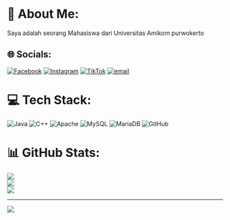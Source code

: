 # 💫 About Me:
Saya adalah seorang Mahasiswa dari Universitas Amikom purwokerto<br>


## 🌐 Socials:
[![Facebook](https://img.shields.io/badge/Facebook-%231877F2.svg?logo=Facebook&logoColor=white)](https://www.facebook.com/zulfikar.alayubi.3) [![Instagram](https://img.shields.io/badge/Instagram-%23E4405F.svg?logo=Instagram&logoColor=white)](https://instagram.com/fatih_daffaul_dzaki) [![TikTok](https://img.shields.io/badge/TikTok-%23000000.svg?logo=TikTok&logoColor=white)](https://tiktok.com/@lord.daffaul_dzaki) [![email](https://img.shields.io/badge/Email-D14836?logo=gmail&logoColor=white)](mailto:fatihdaffauldzaki@gmail.com) 

# 💻 Tech Stack:
![Java](https://img.shields.io/badge/java-%23ED8B00.svg?style=for-the-badge&logo=openjdk&logoColor=white) ![C++](https://img.shields.io/badge/c++-%2300599C.svg?style=for-the-badge&logo=c%2B%2B&logoColor=white) ![Apache](https://img.shields.io/badge/apache-%23D42029.svg?style=for-the-badge&logo=apache&logoColor=white) ![MySQL](https://img.shields.io/badge/mysql-4479A1.svg?style=for-the-badge&logo=mysql&logoColor=white) ![MariaDB](https://img.shields.io/badge/MariaDB-003545?style=for-the-badge&logo=mariadb&logoColor=white) ![GitHub](https://img.shields.io/badge/github-%23121011.svg?style=for-the-badge&logo=github&logoColor=white)
# 📊 GitHub Stats:
![](https://github-readme-stats.vercel.app/api?username=Shaozaki&theme=dark&hide_border=false&include_all_commits=false&count_private=false)<br/>
![](https://nirzak-streak-stats.vercel.app/?user=Shaozaki&theme=dark&hide_border=false)<br/>
![](https://github-readme-stats.vercel.app/api/top-langs/?username=Shaozaki&theme=dark&hide_border=false&include_all_commits=false&count_private=false&layout=compact)

---
[![](https://visitcount.itsvg.in/api?id=Shaozaki&icon=5&color=7)](https://visitcount.itsvg.in)

<!-- Proudly created with GPRM ( https://gprm.itsvg.in ) -->
